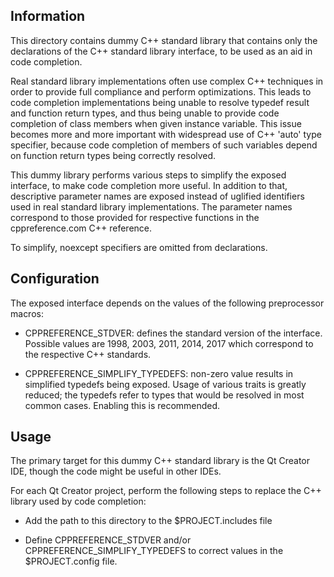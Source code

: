 
  Information
  -----------
 
This directory contains dummy C++ standard library that contains only the
declarations of the C++ standard library interface, to be used as an aid in
code completion.

Real standard library implementations often use complex C++ techniques in order 
to provide full compliance and perform optimizations. This leads to code 
completion implementations being unable to resolve typedef result and function 
return types, and thus being unable to provide code completion of class members 
when given instance variable. This issue becomes more and more important with 
widespread use of C++ 'auto' type specifier, because code completion of members
of such variables depend on function return types being correctly resolved.

This dummy library performs various steps to simplify the exposed interface, to
make code completion more useful. In addition to that, descriptive parameter
names are exposed instead of uglified identifiers used in real standard library
implementations. The parameter names correspond to those provided for 
respective functions in the cppreference.com C++ reference.

To simplify, noexcept specifiers are omitted from declarations.

  Configuration
  -------------

The exposed interface depends on the values of the following preprocessor 
macros:

 - CPPREFERENCE_STDVER: defines the standard version of the interface. Possible
   values are 1998, 2003, 2011, 2014, 2017 which correspond to the respective
   C++ standards.
 
 - CPPREFERENCE_SIMPLIFY_TYPEDEFS: non-zero value results in simplified 
   typedefs being exposed. Usage of various traits is greatly reduced; the 
   typedefs refer to types that would be resolved in most common cases. 
   Enabling this is recommended.

  Usage
  -----

The primary target for this dummy C++ standard library is the Qt Creator IDE, 
though the code might be useful in other IDEs.

For each Qt Creator project, perform the following steps to replace the 
C++ library used by code completion:

 - Add the path to this directory to the $PROJECT.includes file

 - Define CPPREFERENCE_STDVER and/or CPPREFERENCE_SIMPLIFY_TYPEDEFS to correct
   values in the $PROJECT.config file.